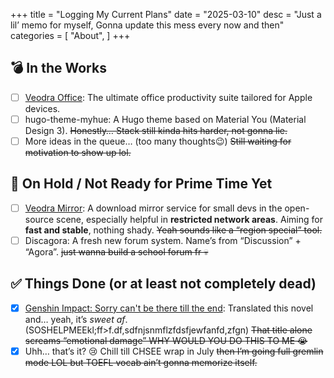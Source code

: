 +++
title = "Logging My Current Plans"
date = "2025-03-10"
desc = "Just a lil’ memo for myself, Gonna update this mess every now and then"
categories = [
    "About",
]
+++

## 💣 In the Works
- [ ] [Veodra Office](https://veodra.com/products/office): The ultimate office productivity suite tailored for Apple devices. 
- [ ] hugo-theme-myhue: A Hugo theme based on Material You (Material Design 3). ~~Honestly… Stack still kinda hits harder, not gonna lie.~~
- [ ] More ideas in the queue… (too many thoughts😉) ~~Still waiting for motivation to show up lol.~~

## 🔄 On Hold / Not Ready for Prime Time Yet
- [ ] [Veodra Mirror](https://mirror.veodra.com): A download mirror service for small devs in the open-source scene, especially helpful in **restricted network areas**. Aiming for **fast and stable**, nothing shady. ~~Yeah sounds like a “region special” tool.~~
- [ ] Discagora: A fresh new forum system. Name’s from “Discussion” + “Agora”. ~~just wanna build a school forum fr 💀~~

## ✅ Things Done (or at least not completely dead)
- [x] [Genshin Impact: Sorry can't be there till the end](https://www.webnovel.com/book/genshin-impact-sorry-can't-be-there-till-the-end_28225810800038305): Translated this novel and… yeah, it’s *sweet af*. (SOSHELPMEEkl;ff>f.df,sdfnjsnmflzfdsfjewfanfd,zfgn) ~~That title alone screams “emotional damage” WHY WOULD YOU DO THIS TO ME 😭~~
- [x] Uhh… that’s it? 😢 Chill till CHSEE wrap in July ~~then I’m going full gremlin mode LOL but TOEFL vocab ain’t gonna memorize itself.~~
